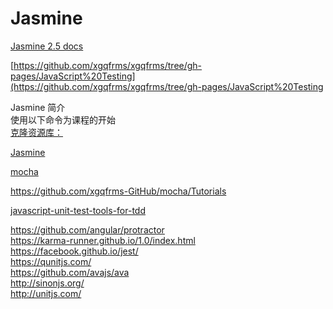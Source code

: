 # Jasmine

[Jasmine 2.5 docs ](http://jasmine.github.io/2.5/introduction)



[https://github.com/xgqfrms/xgqfrms/tree/gh-pages/JavaScript%20Testing](https://github.com/xgqfrms/xgqfrms/tree/gh-pages/JavaScript%20Testing


Jasmine 简介  
使用以下命令为课程的开始   
[克隆资源库：](https://github.com/udacity/ud549) 

[Jasmine](http://jasmine.github.io/)  

[mocha](https://mochajs.org/)  

https://github.com/xgqfrms-GitHub/mocha/Tutorials  

[javascript-unit-test-tools-for-tdd](http://stackoverflow.com/questions/300855/javascript-unit-test-tools-for-tdd) 



https://github.com/angular/protractor  
https://karma-runner.github.io/1.0/index.html    
https://facebook.github.io/jest/    
https://qunitjs.com/  
https://github.com/avajs/ava  
http://sinonjs.org/  
http://unitjs.com/  
